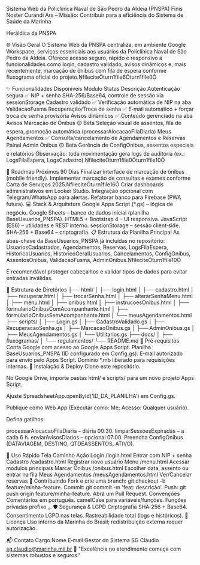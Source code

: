 Sistema Web da Policlínica Naval de São Pedro da Aldeia (PNSPA)
Finis Noster Curandi Ars – Missão: Contribuir para a eficiência do Sistema de Saúde da Marinha

Heráldica da PNSPA

🌐 Visão Geral
O Sistema Web da PNSPA centraliza, em ambiente Google Workspace, serviços essenciais aos usuários da Policlínica Naval de São Pedro da Aldeia. Oferece acesso seguro, rápido e responsivo a funcionalidades como login, cadastro validado, avisos dinâmicos e, mais recentemente, marcação de ônibus com fila de espera conforme fluxograma oficial do projeto.fileciteturn1file6turn1file0

✨ Funcionalidades Disponíveis
Módulo	Status	Descrição
Autenticação segura	✅	NIP + senha SHA‑256/Base64, controle de sessão via sessionStorage
Cadastro validado	✅	Verificação automática de NIP na aba ValidacaoFusma
Recuperação/Troca de senha	✅	E‑mail automático + forçar troca de senha provisória
Avisos dinâmicos	✅	Conteúdo gerenciado na aba Avisos
Marcação de Ônibus	🟡 Beta	Seleção visual de assentos, fila de espera, promoção automática (processarAlocacaoFilaDiaria)
Meus Agendamentos	✅	Consulta/cancelamento de Agendamentos e Reservas
Painel Admin Ônibus	🟡 Beta	Gerência de ConfigOnibus, assentos especiais e relatórios
Observação: toda movimentação gera logs de auditoria (ex.: LogsFilaEspera, LogsCadastro).fileciteturn1file0turn1file10

🚀 Roadmap Próximos 90 Dias
Finalizar interface de marcação de ônibus (mobile friendly).
Implementar marcação de consultas e exames conforme Carta de Serviços 2025.fileciteturn1file16
Criar dashboards administrativos em Looker Studio.
Integração opcional com Telegram/WhatsApp para alertas.
Refatorar banco para Firebase (PWA futura).
💻 Stack & Arquitetura
Google Apps Script (*.gs) – lógica de negócio.
Google Sheets – banco de dados inicial (planilha BaseUsuarios_PNSPA).
HTML5 + Bootstrap 4 – UI responsiva.
JavaScript (ES6) – utilidades e REST interno.
sessionStorage – sessão client‑side.
SHA‑256 + Base64 – criptografia.
📋 Estrutura da Planilha Principal
As abas-chave da BaseUsuarios_PNSPA já incluídas no repositório: UsuariosCadastrados, Agendamentos, Reservas, LogsFilaEspera, HistoricoUsuarios, HistoricoGeralUsuarios, Cancelamentos, ConfigOnibus, AssentosOnibus, ValidacaoFusma, AdminOnibus.fileciteturn1file10

É recomendável proteger cabeçalhos e validar tipos de dados para evitar entradas inválidas.

📂 Estrutura de Diretórios
├── html/
│   ├── login.html
│   ├── cadastro.html
│   ├── recuperar.html
│   ├── trocarSenha.html
│   ├── alterarSenhaMenu.html
│   ├── menu.html
│   ├── onibus.html
│   ├── instrucoesOnibus.html
│   ├── formularioOnibusComAcompanhante.html
│   ├── formularioOnibusSemAcompanhante.html
│   └── meusAgendamentos.html
├── scripts/
│   ├── Login.gs
│   ├── CadastroValidado.gs
│   ├── RecuperacaoSenha.gs
│   ├── MarcacaoOnibus.gs
│   ├── AdminOnibus.gs
│   ├── MeusAgendamentos.gs
│   └── Utilitarios.gs
├── docs/
│   ├── fluxogramas/
│   └── regulamentos/
└── README.md
🔑 Pré‑requisitos
Conta Google com acesso ao Google Apps Script.
Planilha BaseUsuarios_PNSPA (ID configurado em Config.gs).
E‑mail autorizado para envio pelo Apps Script.
Domínio *.mb liberado para requisições internas.
🔧 Instalação & Deploy
Clone este repositório.

No Google Drive, importe pastas html/ e scripts/ para um novo projeto Apps Script.

Ajuste SpreadsheetApp.openById('ID_DA_PLANILHA') em Config.gs.

Publique como Web App (Executar como: Me; Acesso: Qualquer usuário).

Defina gatilhos:

processarAlocacaoFilaDiaria – diária 00:30.
limparSessoesExpiradas – a cada 6 h.
enviarAvisosDiarios – opcional 07:00.
Preencha ConfigOnibus (DATAVIAGEM, DESTINO, QTDEASSENTOS, ATIVO).

📑 Uso Rápido
Tela	Caminho	Ação
Login	/login.html	Entrar com NIP + senha
Cadastro	/cadastro.html	Registrar novo usuário
Menu	/menu.html	Acessar módulos principais
Marcar Ônibus	/onibus.html	Escolher data, assento ou entrar na fila
Meus Agendamentos	/meusAgendamentos.html	Ver/Cancelar reservas
🤝 Contribuindo
Fork e crie uma branch: git checkout -b feature/minha-feature.
Commit: git commit -m 'feat: descrição'.
Push: git push origin feature/minha-feature.
Abra um Pull Request.
Convenções
Comentários em português.
camelCase para variáveis/funções.
Funções privadas prefixo _.
🛡️ Segurança & LGPD
Criptografia SHA‑256 + Base64.
Consentimento LGPD nas telas.
Rastreabilidade total (logs e históricos).
📜 Licença
Uso interno da Marinha do Brasil; redistribuição externa requer autorização.

📬 Contato
Cargo	Nome	E‑mail
Gestor do Sistema	SG Cláudio	sg.claudio@marinha.mil.br
🚀 "Excelência no atendimento começa com sistemas robustos e seguros."
